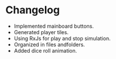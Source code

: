 # Changelog

* Implemented mainboard buttons.
* Generated player tiles.
* Using RxJs for play and stop simulation.
* Organized in files andfolders.
* Added dice roll animation.